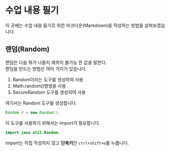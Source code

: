 
# 수업 내용 필기

이 곳에는 수업 내용 필기르 위한 마크다운(Markdown)을 작성하는 방법을 살펴보겠습니다.

## 랜덤(Random)

랜덤은 다음 뭐가 나올지 예측이 불가능 한 값을 말한다.  
랜덤을 만드는 방법은 여러 가지가 있습니다.  
1. Random이라는 도구를 생성하여 사용
2. Math.random()명령을 사용
3. SecureRandom 도구를 생성히여 사용

여기서는 Random 도구를 생성합니다.  
```java
Random r = new Random();
```
이 도구를 사용하기 위해서는 import가 필요합니다.  
```java
import java.util.Random;
```
import는 직접 작성하지 않고 **단축키**인 `ctrl+shift+o`를 누릅니다.  

